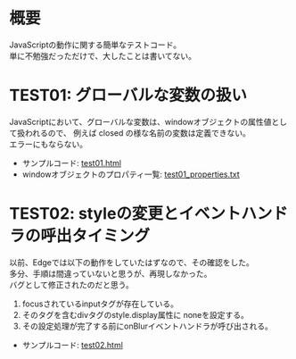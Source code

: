 # 概要
JavaScriptの動作に関する簡単なテストコード。  
単に不勉強だっただけで、大したことは書いてない。  

# TEST01: グローバルな変数の扱い
JavaScriptにおいて、グローバルな変数は、windowオブジェクトの属性値として扱われるので、
例えば closed の様な名前の変数は定義できない。  
エラーにもならない。

+ サンプルコード: [test01.html](test01.html)
+ windowオブジェクトのプロパティ一覧: [test01_properties.txt](test01_properties.txt)


# TEST02: styleの変更とイベントハンドラの呼出タイミング
以前、Edgeでは以下の動作をしていたはずなので、その確認をした。  
多分、手順は間違っていないと思うが、再現しなかった。  
バグとして修正されたのだと思う。  

1. focusされているinputタグが存在している。
1. そのタグを含むdivタグのstyle.display属性に noneを設定する。
1. その設定処理が完了する前にonBlurイベントハンドラが呼び出される。

+ サンプルコード: [test02.html](test02.html)
